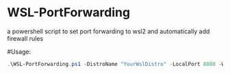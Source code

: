 # WSL-PortForwarding
a powershell script to set port forwarding to wsl2 and automatically add firewall rules

#Usage:
```powershell
.\WSL-PortForwarding.ps1 -DistroName "YourWslDistro" -LocalPort 8080 -WslPort 80
```
